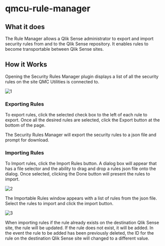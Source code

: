 # qmcu-rule-manager

## What it does
The Rule Manager allows a Qlik Sense administrator to export and import security rules from and to the Qlik Sense repository.  It enables rules to become transportable between Qlik Sense sites.


## How it Works
Opening the Security Rules Manager plugin displays a list of all the security rules on the site QMC Utilities is connected to.

![1](https://s3.amazonaws.com/eapowertools/qmcutilities/RuleManager.png)

### Exporting Rules
To export rules, click the selected check box to the left of each rule to export.  Once all the desired rules are selected, click the Export button at the bottom of the page.  

The Security Rules Manager will export the security rules to a json file and prompt for download.

### Importing Rules
To Import rules, click the Import Rules button.  A dialog box will appear that has a file selector and the ability to drag and drop a rules json file onto the dialog.  Once selected, clicking the Done button will present the rules to import.

![2](https://s3.amazonaws.com/eapowertools/qmcutilities/importRuleFile.png)

The Importable Rules window appears with a list of rules from the json file.  Select the rules to import and click the import button.

![3](https://s3.amazonaws.com/eapowertools/qmcutilities/uploadedRuleFile.png)

When importing rules if the rule already exists on the destination Qlik Sense site, the rule will be updated.  If the rule does not exist, it will be added.  In the event the rule to be added has been previously deleted, the ID for the rule on the destination Qlik Sense site will changed to a different value.
